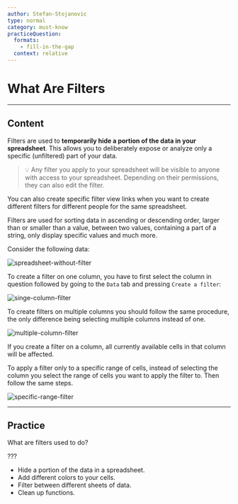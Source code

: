 ```yaml
---
author: Stefan-Stojanovic
type: normal
category: must-know
practiceQuestion:
  formats:
    - fill-in-the-gap
  context: relative
---
```


# What Are Filters


---

## Content

Filters are used to **temporarily hide a portion of the data in your spreadsheet**. This allows you to deliberately expose or analyze only a specific (unfiltered) part of your data.

> 💡 Any filter you apply to your spreadsheet will be visible to anyone with access to your spreadsheet. Depending on their permissions, they can also edit the filter.

You can also create specific filter view links when you want to create different filters for different people for the same spreadsheet.

Filters are used for sorting data in ascending or descending order, larger than or smaller than a value, between two values, containing a part of a string, only display specific values and much more.

Consider the following data:

![spreadsheet-without-filter](https://img.enkipro.com/3b9822e2a460ad19dfddd8dda3bd2dd9.png)

To create a filter on one column, you have to first select the column in question followed by going to the `Data` tab and pressing `Create a filter`:

![singe-column-filter](https://img.enkipro.com/db56d82d1791e0bd8378e2bfba4d2a42.gif)

To create filters on multiple columns you should follow the same procedure, the only difference being selecting multiple columns instead of one.

![multiple-column-filter](https://img.enkipro.com/c185b4b3c2a11a803074371cd5a60a47.gif)

If you create a filter on a column, all currently available cells in that column will be affected.

To apply a filter only to a specific range of cells, instead of selecting the column you select the range of cells you want to apply the filter to. Then follow the same steps.

![specific-range-filter](https://img.enkipro.com/ce62af66247d6d80e4838b7e1c321e6d.gif)


---

## Practice

What are filters used to do?

???

- Hide a portion of the data in a spreadsheet.
- Add different colors to your cells.
- Filter between different sheets of data.
- Clean up functions.
